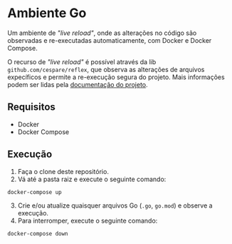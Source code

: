 # Ambiente Go

Um ambiente de _"live reload"_, onde as alterações no código são observadas e
re-executadas automaticamente, com Docker e Docker Compose.

O recurso de _"live reload"_ é possível através da lib
`github.com/cespare/reflex`, que observa as alterações de arquivos expecíficos e
permite a re-execução segura do projeto. Mais informações podem ser lidas pela
[documentação do projeto](https://github.com/cespare/reflex/blob/master/README.md).

## Requisitos

- Docker
- Docker Compose

## Execução

1. Faça o clone deste repositório.
2. Vá até a pasta raiz e execute o seguinte comando:

```shell
docker-compose up
```

3. Crie e/ou atualize quaisquer arquivos Go (`.go`, `go.mod`) e observe a
execução.
4. Para interromper, execute o seguinte comando:

```shell
docker-compose down
```

